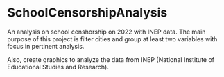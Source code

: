 # SchoolCensorshipAnalysis

An analysis on school censhorship on 2022 with INEP data.
The main purpose of this project is filter cities and group at least two variables with focus in pertinent analysis.

Also, create graphics to analyze the data from INEP (National Institute of Educational Studies and Research).



